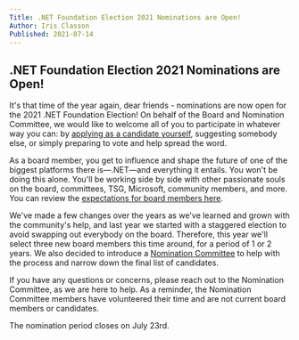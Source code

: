 ```yaml
---
Title: .NET Foundation Election 2021 Nominations are Open!
Author: Iris Classon
Published: 2021-07-14
---
```


## .NET Foundation Election 2021 Nominations are Open!

It's that time of the year again, dear friends - nominations are now open for the 2021 .NET Foundation Election! On behalf of the Board and Nomination Committee, we would like to welcome all of you to participate in whatever way you can: by [applying as a candidate yourself](https://forms.office.com/Pages/ResponsePage.aspx?id=8ru98HbNZ0mMTFCoAnRpEmp3qxxG5iNBl2dHcSfTzztUOEdKT05ENERURFFIMTFOSDU3TE81NFJDQi4u), suggesting somebody else, or simply preparing to vote and help spread the word.

As a board member, you get to influence and shape the future of one of the biggest platforms there is—.NET—and everything it entails. You won't be doing this alone. You'll be working side by side with other passionate souls on the board, committees, TSG, Microsoft, community members, and more. You can review the [expectations for board members here](https://dotnetfoundation.sharepoint.com/:b:/g/EVpjN2ykcKJGkfPjbwbTNIUB_WOVtDAEElC-xXCmEh5QzQ).

We've made a few changes over the years as we've learned and grown with the community's help, and last year we started with a staggered election to avoid swapping out everybody on the board. Therefore, this year we'll select three new board members this time around, for a period of 1 or 2 years. We also decided to introduce a [Nomination Committee](https://dotnetfoundation.org/about/election) to help with the process and narrow down the final list of candidates.

If you have any questions or concerns, please reach out to the Nomination Committee, as we are here to help. As a reminder, the Nomination Committee members have volunteered their time and are not current board members or candidates.

The nomination period closes on July 23rd.